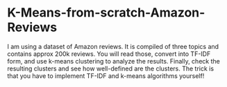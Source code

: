 # K-Means-from-scratch-Amazon-Reviews
I am using a dataset of Amazon reviews. It is compiled of three topics and contains approx 200k reviews. You will read those, convert into TF-IDF form, and use k-means clustering to analyze the results. Finally, check the resulting clusters and see how well-defined are the clusters. The trick is that you have to implement TF-IDF and k-means algorithms yourself!
